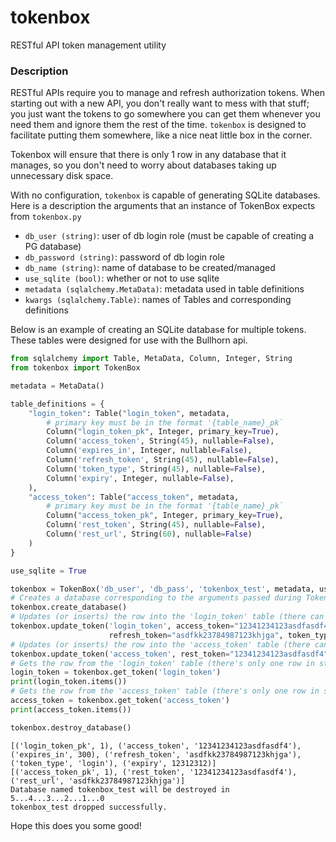 
# tokenbox
RESTful API token management utility 

### Description
RESTful APIs require you to manage and refresh authorization tokens. When starting out with a new API, you don't really want to mess with that stuff; you just want the tokens to go somewhere you can get them whenever you need them and ignore them the rest of the time. `tokenbox` is designed to facilitate putting them somewhere, like a nice neat little box in the corner.

Tokenbox will ensure that there is only 1 row in any database that it manages, so you don't need to worry about databases taking up unnecessary disk space.

With no configuration, `tokenbox` is capable of generating SQLite databases. Here is a description the arguments that an instance of TokenBox expects from `tokenbox.py`

* `db_user (string)`: user of db login role (must be capable of creating a PG database)
* `db_password (string)`: password of db login role
* `db_name (string)`: name of database to be created/managed
* `use_sqlite (bool)`: whether or not to use sqlite
* `metadata (sqlalchemy.MetaData)`: metadata used in table definitions 
* `kwargs (sqlalchemy.Table)`: names of Tables and corresponding definitions 

Below is an example of creating an SQLite database for multiple tokens. These tables were designed for use with the Bullhorn api.


```python
from sqlalchemy import Table, MetaData, Column, Integer, String
from tokenbox import TokenBox

metadata = MetaData()

table_definitions = {
    "login_token": Table("login_token", metadata,
        # primary key must be in the format '{table_name}_pk`
        Column("login_token_pk", Integer, primary_key=True),
        Column('access_token', String(45), nullable=False),
        Column('expires_in', Integer, nullable=False),
        Column('refresh_token', String(45), nullable=False),
        Column('token_type', String(45), nullable=False),
        Column('expiry', Integer, nullable=False),
    ),
    "access_token": Table("access_token", metadata,
        # primary key must be in the format '{table_name}_pk`                      
        Column("access_token_pk", Integer, primary_key=True),
        Column('rest_token', String(45), nullable=False),
        Column('rest_url', String(60), nullable=False)
    )
}

use_sqlite = True

tokenbox = TokenBox('db_user', 'db_pass', 'tokenbox_test', metadata, use_sqlite=use_sqlite, host='localhost', **table_definitions)
# Creates a database corresponding to the arguments passed during TokenBox initialization
tokenbox.create_database()
# Updates (or inserts) the row into the 'login_token' table (there can only be one row!)
tokenbox.update_token('login_token', access_token="12341234123asdfasdf4", expires_in=300,
                      refresh_token="asdfkk23784987123khjga", token_type="login", expiry=12312312)
# Updates (or inserts) the row into the 'access_token' table (there can only be one row!)
tokenbox.update_token('access_token', rest_token="12341234123asdfasdf4", rest_url="asdfkk23784987123khjga")
# Gets the row from the 'login_token' table (there's only one row in storage!)
login_token = tokenbox.get_token('login_token')
print(login_token.items())
# Gets the row from the 'access_token' table (there's only one row in storage!)
access_token = tokenbox.get_token('access_token')
print(access_token.items())

tokenbox.destroy_database()
```

    [('login_token_pk', 1), ('access_token', '12341234123asdfasdf4'), ('expires_in', 300), ('refresh_token', 'asdfkk23784987123khjga'), ('token_type', 'login'), ('expiry', 12312312)]
    [('access_token_pk', 1), ('rest_token', '12341234123asdfasdf4'), ('rest_url', 'asdfkk23784987123khjga')]
    Database named tokenbox_test will be destroyed in 5...4...3...2...1...0
    tokenbox_test dropped successfully.


Hope this does you some good!
